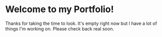 # Welcome to my Portfolio!

Thanks for taking the time to look. It's empty right now but I have a lot of things I'm working on. Please check back real soon. 
